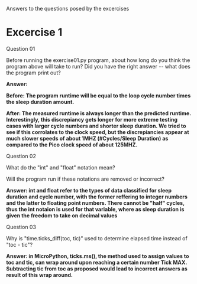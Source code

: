 Answers to the questions posed by the excercises

<h1>Excercise 1</h1>

Question 01  

Before running the exercise01.py program, about how long do you think the program above will take to run? Did you have the right answer -- what does the program print out?

<b>Answer:  

Before: The program runtime will be equal to the loop cycle number times the sleep duration amount.  

After: The measured runtime is always longer than the predicted runtime. Interestingly, this discrepiancy gets longer for more extreme testing cases with larger cycle numbers and shorter sleep duration. We tried to see if this corrolates to the clock speed, but the discrepiancies appear at much slower speeds of about 1MHZ (#Cycles/Sleep Duration) as compared to the Pico clock speed of about 125MHZ.
</b>

Question 02

What do the "int" and "float" notation mean?

Will the program run if these notations are removed or incorrect?  

<b>Answer: int and float refer to the types of data classified for sleep duration and cycle number, with the former reffering to integer numbers and the latter to floating point numbers. There cannot be "half" cycles, thus the int notaion is used for that variable, where as sleep duration is given the freedom to take on decimal values</b>


Question 03  

Why is "time.ticks_diff(toc, tic)" used to determine elapsed time instead of "toc - tic"?  

<b>Answer: in MicroPython, ticks.ms(), the method used to assign values to toc and tic, can wrap around upon reaching a certain number Tick MAX. Subtracting tic from toc as proposed would lead to incorrect answers as result of this wrap around.</b>
